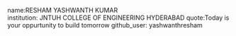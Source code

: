 name:RESHAM  YASHWANTH KUMAR  
institution: JNTUH COLLEGE OF ENGINEERING HYDERABAD
quote:Today is your oppurtunity to build tomorrow
github_user: yashwanthresham

